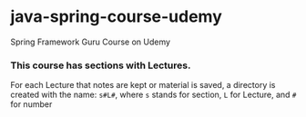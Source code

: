 # java-spring-course-udemy
Spring Framework Guru Course on Udemy

### This course has sections with Lectures.
For each Lecture that notes are kept or material is saved, a directory is created with the name: `s#L#`, where `s` stands for section, `L` for Lecture, and `#` for number
